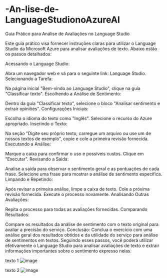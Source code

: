 # -An-lise-de-LanguageStudionoAzureAI
Guia Prático para Análise de Avaliações no Language Studio

Este guia prático visa fornecer instruções claras para utilizar o Language Studio da Microsoft Azure para analisar avaliações de texto. Abaixo estão os passos detalhados:

Acessando o Language Studio:

Abra um navegador web e vá para o seguinte link: Language Studio.
Selecionando a Tarefa:

Na página inicial "Bem-vindo ao Language Studio", clique na guia "Classificar texto".
Escolhendo a Análise de Sentimento:

Dentro da guia "Classificar texto", selecione o bloco "Analisar sentimento e extrair opiniões".
Configurações Iniciais:

Escolha o idioma do texto como "Inglês".
Selecione o recurso do Azure apropriado.
Inserindo o Texto:

Na seção "Digite seu próprio texto, carregue um arquivo ou use um de nossos textos de exemplo", copie e cole a primeira revisão fornecida.
Executando a Análise:

Marque a caixa para confirmar o uso e possíveis custos.
Clique em "Executar".
Revisando a Saída:

Analise a saída para observar o sentimento geral e as pontuações de cada frase.
Selecione uma frase para mostrar a análise de sentimento específica.
Limpando e Repetindo:

Após revisar a primeira análise, limpe a caixa de texto.
Cole a próxima revisão fornecida.
Execute o processo novamente.
Analisando Outras Avaliações:

Repita o processo para todas as avaliações fornecidas.
Comparando Resultados:

Compare os resultados da análise de sentimento com o texto original para avaliar a precisão do serviço.
Conclusão:
Conclua o exercício com uma análise geral dos resultados obtidos e da utilidade do serviço para análise de sentimentos em textos.
Seguindo esses passos, você poderá utilizar efetivamente o Language Studio para analisar avaliações de texto e extrair informações importantes sobre o sentimento expresso nelas.

texto 1 ![image](https://github.com/urani-le/-An-lise-de-LanguageStudionoAzureAI/assets/111360151/4ccac9f5-879d-4719-ad3c-9d76d7625aea)

texto 2 ![image](https://github.com/urani-le/-An-lise-de-LanguageStudionoAzureAI/assets/111360151/9378f6c8-579b-429d-b126-7bc8eb241291)




